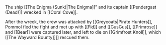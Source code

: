 The ship [[The Enigma (Sunk)|The Enigma]]” and its captain [[Pendergast (Dead)]] wrecked in [[Coral Cove]].

After the wreck, the crew was attacked by [[Greycoats|Pirate Hunters]], Pommol fled the fight and met up with [[Fid]] and [[GusGus]], [[Primrose]] and [[Bear]] were captured later, and left to die on [[Grimfrost Knoll]], which [[The Wayward Bounty]]]] rescued them.